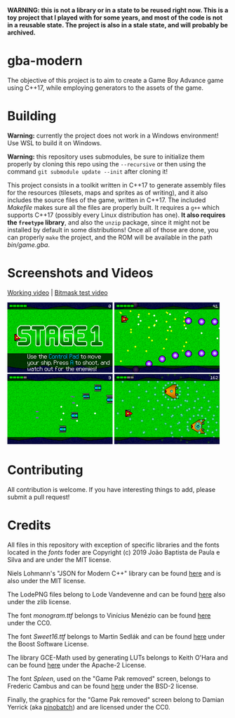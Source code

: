 **WARNING: this is not a library or in a state to be reused right now. This is a toy project that I played with for some years, and most of the code is not in a reusable state. The project is also in a stale state, and will probably be archived.**

gba-modern
==========
The objective of this project is to aim to create a Game Boy Advance game using C++17, while employing generators to the assets of the game.

Building
========
**Warning:** currently the project does not work in a Windows environment! Use WSL to build it on Windows.

**Warning:** this repository uses submodules, be sure to initialize them properly by cloning this repo using the `--recursive` or then using the command `git submodule update --init` after cloning it!

This project consists in a toolkit written in C++17 to generate assembly files for the resources (tilesets, maps and sprites as of writing), and it also includes the source files of the game, written in C++17. The included *Makefile* makes sure all the files are properly built. It requires a `g++` which supports C++17 (possibly every Linux distribution has one). **It also requires the `freetype` library**, and also the `unzip` package, since it might not be installed by default in some distributions! Once all of those are done, you can properly `make` the project, and the ROM will be available in the path _bin/game.gba_.

Screenshots and Videos
======================

[Working video](videos/video.mp4) | [Bitmask test video](videos/bitmask.mp4)

![Image 1](screenshots/game-0.png)
![Image 2](screenshots/game-1.png)
![Image 3](screenshots/game-2.png)
![Image 4](screenshots/game-3.png)

Contributing
============
All contribution is welcome. If you have interesting things to add, please submit a pull request!

Credits
=======
All files in this repository with exception of specific libraries and the fonts located in the _fonts_ foder are Copyright (c) 2019 João Baptista de Paula e Silva and are under the MIT license.

Niels Lohmann's "JSON for Modern C++" library can be found [here](https://github.com/nlohmann/json) and is also under the MIT license.

The LodePNG files belong to Lode Vandevenne and can be found [here](https://lodev.org/lodepng/) also under the zlib license.

The font _monogram.ttf_ belongs to Vinícius Menézio can be found [here](https://datagoblin.itch.io/monogram) under the CC0.

The font _Sweet16.ttf_ belongs to Martin Sedlák and can be found [here](https://github.com/kmar/Sweet16Font) under the Boost Software License.

The library GCE-Math used by generating LUTs belongs to Keith O'Hara and can be found [here](https://github.com/kthohr/gcem) under the Apache-2 License.

The font _Spleen_, used on the "Game Pak removed" screen, belongs to Frederic Cambus and can be found [here](https://github.com/fcambus/spleen) under the BSD-2 license.

Finally, the graphics for the "Game Pak removed" screen belong to Damian Yerrick (aka [pinobatch](https://github.com/pinobatch)) and are licensed under the CC0.
